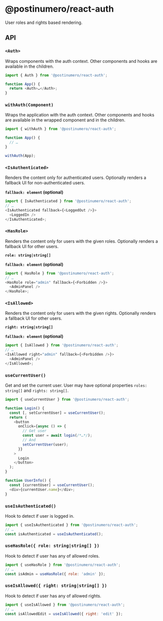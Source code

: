 # @postinumero/react-auth

User roles and rights based rendering.

## API

### `<Auth>`

Wraps components with the auth context. Other components and hooks are available in the children.

```js
import { Auth } from '@postinumero/react-auth';

function App() {
  return <Auth>…</Auth>;
}
```

### `withAuth(Component)`

Wraps the application with the auth context. Other components and hooks are available in the wrapped component and in the children.

```js
import { withAuth } from '@postinumero/react-auth';

function App() {
  // …
}

withAuth(App);
```

### `<IsAuthenticated>`

Renders the content only for authenticated users. Optionally renders a fallback UI for non-authenticated users.

**`fallback: element` (optional)**

```js
import { IsAuthenticated } from '@postinumero/react-auth';
// …
<IsAuthenticated fallback={<LoggedOut />}>
  <LoggedIn />
</IsAuthenticated>;
```

### `<HasRole>`

Renders the content only for users with the given roles. Optionally renders a fallback UI for other users.

**`role: string|string[]`**

**`fallback: element` (optional)**

```js
import { HasRole } from '@postinumero/react-auth';
// …
<HasRole role="admin" fallback={<Forbidden />}>
  <AdminPanel />
</HasRole>;
```

### `<IsAllowed>`

Renders the content only for users with the given rights. Optionally renders a fallback UI for other users.

**`right: string|string[]`**

**`fallback: element` (optional)**

```js
import { IsAllowed } from '@postinumero/react-auth';
// …
<IsAllowed right="admin" fallback={<Forbidden />}>
  <AdminPanel />
</IsAllowed>;
```

### `useCurrentUser()`

Get and set the current user. User may have optional properties `roles: string[]` and `rights: string[]`.

```js
import { useCurrentUser } from '@postinumero/react-auth';

function Login() {
  const [, setCurrentUser] = useCurrentUser();
  return (
    <button
      onClick={async () => {
        // Get user
        const user = await login(/*…*/);
        // And
        setCurrentUser(user);
      }}
    >
      Login
    </button>
  );
}

function UserInfo() {
  const [currentUser] = useCurrentUser();
  <div>{currentUser.name}</div>;
}
```

### `useIsAuthenticated()`

Hook to detect if user is logged in.

```js
import { useIsAuthenticated } from '@postinumero/react-auth';
// …
const isAuthenticated = useIsAuthenticated();
```

### `useHasRole({ role: string|string[] })`

Hook to detect if user has any of allowed roles.

```js
import { useHasRole } from '@postinumero/react-auth';
// …
const isAdmin = useHasRole({ role: 'admin' });
```

### `useIsAllowed({ right: string|string[] })`

Hook to detect if user has any of allowed rights.

```js
import { useIsAllowed } from '@postinumero/react-auth';
// …
const isAllowedEdit = useIsAllowed({ right: 'edit' });
```
